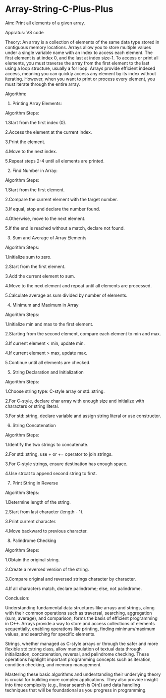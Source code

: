 # Array-String-C-Plus-Plus

Aim: Print all elements of a given array.

Appratus: VS code

Theory:
An array is a collection of elements of the same data type stored in contiguous memory locations. Arrays allow you to store multiple values under a single variable name with an index to access each element. The first element is at index 0, and the last at index size-1. To access or print all elements, you must traverse the array from the first element to the last using a loop structure, usually a for loop.
Arrays provide efficient indexed access, meaning you can quickly access any element by its index without iterating. However, when you want to print or process every element, you must iterate through the entire array.

Algorithm:

1. Printing Array Elements:

Algorithm Steps:

1.Start from the first index (0).

2.Access the element at the current index.

3.Print the element.

4.Move to the next index.

5.Repeat steps 2-4 until all elements are printed.

2. Find Number in Array:

Algorithm Steps:

1.Start from the first element.

2.Compare the current element with the target number.

3.If equal, stop and declare the number found.

4.Otherwise, move to the next element.

5.If the end is reached without a match, declare not found.


3. Sum and Average of Array Elements

Algorithm Steps:

1.Initialize sum to zero.

2.Start from the first element.

3.Add the current element to sum.

4.Move to the next element and repeat until all elements are processed.

5.Calculate average as sum divided by number of elements.

4. Minimum and Maximum in Array

Algorithm Steps:

1.Initialize min and max to the first element.

2.Starting from the second element, compare each element to min and max.

3.If current element < min, update min.

4.If current element > max, update max.

5.Continue until all elements are checked.

5. String Declaration and Initialization

Algorithm Steps:

1.Choose string type: C-style array or std::string.

2.For C-style, declare char array with enough size and initialize with characters or string literal.

3.For std::string, declare variable and assign string literal or use constructor.

6. String Concatenation

Algorithm Steps:

1.Identify the two strings to concatenate.

2.For std::string, use + or += operator to join strings.

3.For C-style strings, ensure destination has enough space.

4.Use strcat to append second string to first.

7. Print String in Reverse

Algorithm Steps:

1.Determine length of the string.

2.Start from last character (length - 1).

3.Print current character.

4.Move backward to previous character.

8. Palindrome Checking

Algorithm Steps:

1.Obtain the original string.

2.Create a reversed version of the string.

3.Compare original and reversed strings character by character.

4.If all characters match, declare palindrome; else, not palindrome.

Conclusion:

Understanding fundamental data structures like arrays and strings, along with their common operations such as traversal, searching, aggregation (sum, average), and comparison, forms the basis of efficient programming in C++. Arrays provide a way to store and access collections of elements sequentially, enabling operations like printing, finding minimum/maximum values, and searching for specific elements.

Strings, whether managed as C-style arrays or through the safer and more flexible std::string class, allow manipulation of textual data through initialization, concatenation, reversal, and palindrome checking. These operations highlight important programming concepts such as iteration, condition checking, and memory management.

Mastering these basic algorithms and understanding their underlying theory is crucial for building more complex applications. They also provide insight into time complexity (e.g., linear search is O(n)) and data handling techniques that will be foundational as you progress in programming.






